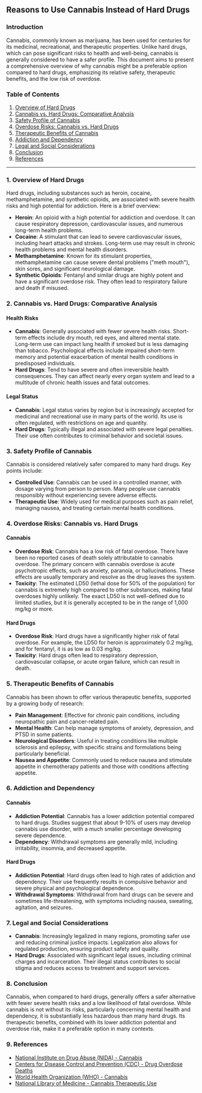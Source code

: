 ## Reasons to Use Cannabis Instead of Hard Drugs

### Introduction

Cannabis, commonly known as marijuana, has been used for centuries for its medicinal, recreational, and therapeutic properties. Unlike hard drugs, which can pose significant risks to health and well-being, cannabis is generally considered to have a safer profile. This document aims to present a comprehensive overview of why cannabis might be a preferable option compared to hard drugs, emphasizing its relative safety, therapeutic benefits, and the low risk of overdose.

### Table of Contents

1. [Overview of Hard Drugs](#overview-of-hard-drugs)
2. [Cannabis vs. Hard Drugs: Comparative Analysis](#cannabis-vs-hard-drugs-comparative-analysis)
3. [Safety Profile of Cannabis](#safety-profile-of-cannabis)
4. [Overdose Risks: Cannabis vs. Hard Drugs](#overdose-risks-cannabis-vs-hard-drugs)
5. [Therapeutic Benefits of Cannabis](#therapeutic-benefits-of-cannabis)
6. [Addiction and Dependency](#addiction-and-dependency)
7. [Legal and Social Considerations](#legal-and-social-considerations)
8. [Conclusion](#conclusion)
9. [References](#references)

---

### 1. Overview of Hard Drugs

Hard drugs, including substances such as heroin, cocaine, methamphetamine, and synthetic opioids, are associated with severe health risks and high potential for addiction. Here is a brief overview:

- **Heroin**: An opioid with a high potential for addiction and overdose. It can cause respiratory depression, cardiovascular issues, and numerous long-term health problems.
- **Cocaine**: A stimulant that can lead to severe cardiovascular issues, including heart attacks and strokes. Long-term use may result in chronic health problems and mental health disorders.
- **Methamphetamine**: Known for its stimulant properties, methamphetamine can cause severe dental problems ("meth mouth"), skin sores, and significant neurological damage.
- **Synthetic Opioids**: Fentanyl and similar drugs are highly potent and have a significant overdose risk. They often lead to respiratory failure and death if misused.

### 2. Cannabis vs. Hard Drugs: Comparative Analysis

#### **Health Risks**

- **Cannabis**: Generally associated with fewer severe health risks. Short-term effects include dry mouth, red eyes, and altered mental state. Long-term use can impact lung health if smoked but is less damaging than tobacco. Psychological effects include impaired short-term memory and potential exacerbation of mental health conditions in predisposed individuals.
- **Hard Drugs**: Tend to have severe and often irreversible health consequences. They can affect nearly every organ system and lead to a multitude of chronic health issues and fatal outcomes.

#### **Legal Status**

- **Cannabis**: Legal status varies by region but is increasingly accepted for medicinal and recreational use in many parts of the world. Its use is often regulated, with restrictions on age and quantity.
- **Hard Drugs**: Typically illegal and associated with severe legal penalties. Their use often contributes to criminal behavior and societal issues.

### 3. Safety Profile of Cannabis

Cannabis is considered relatively safer compared to many hard drugs. Key points include:

- **Controlled Use**: Cannabis can be used in a controlled manner, with dosage varying from person to person. Many people use cannabis responsibly without experiencing severe adverse effects.
- **Therapeutic Use**: Widely used for medical purposes such as pain relief, managing nausea, and treating certain mental health conditions.

### 4. Overdose Risks: Cannabis vs. Hard Drugs

#### **Cannabis**

- **Overdose Risk**: Cannabis has a low risk of fatal overdose. There have been no reported cases of death solely attributable to cannabis overdose. The primary concern with cannabis overdose is acute psychotropic effects, such as anxiety, paranoia, or hallucinations. These effects are usually temporary and resolve as the drug leaves the system.
- **Toxicity**: The estimated LD50 (lethal dose for 50% of the population) for cannabis is extremely high compared to other substances, making fatal overdoses highly unlikely. The exact LD50 is not well-defined due to limited studies, but it is generally accepted to be in the range of 1,000 mg/kg or more.

#### **Hard Drugs**

- **Overdose Risk**: Hard drugs have a significantly higher risk of fatal overdose. For example, the LD50 for heroin is approximately 0.2 mg/kg, and for fentanyl, it is as low as 0.03 mg/kg.
- **Toxicity**: Hard drugs often lead to respiratory depression, cardiovascular collapse, or acute organ failure, which can result in death.

### 5. Therapeutic Benefits of Cannabis

Cannabis has been shown to offer various therapeutic benefits, supported by a growing body of research:

- **Pain Management**: Effective for chronic pain conditions, including neuropathic pain and cancer-related pain.
- **Mental Health**: Can help manage symptoms of anxiety, depression, and PTSD in some patients.
- **Neurological Disorders**: Useful in treating conditions like multiple sclerosis and epilepsy, with specific strains and formulations being particularly beneficial.
- **Nausea and Appetite**: Commonly used to reduce nausea and stimulate appetite in chemotherapy patients and those with conditions affecting appetite.

### 6. Addiction and Dependency

#### **Cannabis**

- **Addiction Potential**: Cannabis has a lower addiction potential compared to hard drugs. Studies suggest that about 9-10% of users may develop cannabis use disorder, with a much smaller percentage developing severe dependence.
- **Dependency**: Withdrawal symptoms are generally mild, including irritability, insomnia, and decreased appetite.

#### **Hard Drugs**

- **Addiction Potential**: Hard drugs often lead to high rates of addiction and dependency. Their use frequently results in compulsive behavior and severe physical and psychological dependence.
- **Withdrawal Symptoms**: Withdrawal from hard drugs can be severe and sometimes life-threatening, with symptoms including nausea, sweating, agitation, and seizures.

### 7. Legal and Social Considerations

- **Cannabis**: Increasingly legalized in many regions, promoting safer use and reducing criminal justice impacts. Legalization also allows for regulated production, ensuring product safety and quality.
- **Hard Drugs**: Associated with significant legal issues, including criminal charges and incarceration. Their illegal status contributes to social stigma and reduces access to treatment and support services.

### 8. Conclusion

Cannabis, when compared to hard drugs, generally offers a safer alternative with fewer severe health risks and a low likelihood of fatal overdose. While cannabis is not without its risks, particularly concerning mental health and dependency, it is substantially less hazardous than many hard drugs. Its therapeutic benefits, combined with its lower addiction potential and overdose risk, make it a preferable option in many contexts.

### 9. References

- [National Institute on Drug Abuse (NIDA) - Cannabis](https://www.drugabuse.gov/publications/research-reports/marijuana/marijuana-addiction)
- [Centers for Disease Control and Prevention (CDC) - Drug Overdose Deaths](https://www.cdc.gov/drugoverdose/deaths/index.html)
- [World Health Organization (WHO) - Cannabis](https://www.who.int/substance_abuse/facts/cannabis/en/)
- [National Library of Medicine - Cannabis Therapeutic Use](https://pubmed.ncbi.nlm.nih.gov/?term=cannabis+therapeutic+use)
